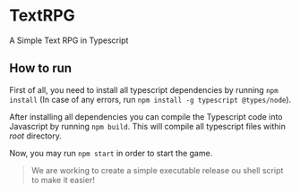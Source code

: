 # TextRPG
A Simple Text RPG in Typescript

## How to run

First of all, you need to install all typescript dependencies by running `npm install` (In case of any errors, run `npm install -g typescript @types/node`).

After installing all dependencies you can compile the Typescript code into Javascript by running `npm build`. This will compile all typescript files within _root_ directory.

Now, you may run `npm start` in order to start the game.

> We are working to create a simple executable release ou shell script to make it easier!
